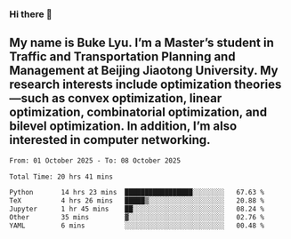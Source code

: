### Hi there 👋
## My name is Buke Lyu. I’m a Master’s student in Traffic and Transportation Planning and Management at Beijing Jiaotong University. My research interests include optimization theories—such as convex optimization, linear optimization, combinatorial optimization, and bilevel optimization. In addition, I’m also interested in computer networking.
<!--START_SECTION:waka-->

```txt
From: 01 October 2025 - To: 08 October 2025

Total Time: 20 hrs 41 mins

Python       14 hrs 23 mins  █████████████████░░░░░░░░   67.63 %
TeX          4 hrs 26 mins   █████▒░░░░░░░░░░░░░░░░░░░   20.88 %
Jupyter      1 hr 45 mins    ██░░░░░░░░░░░░░░░░░░░░░░░   08.24 %
Other        35 mins         ▓░░░░░░░░░░░░░░░░░░░░░░░░   02.76 %
YAML         6 mins          ░░░░░░░░░░░░░░░░░░░░░░░░░   00.48 %
```

<!--END_SECTION:waka-->
<!--
**Bookervsky/Bookervsky** is a ✨ _special_ ✨ repository because its `README.md` (this file) appears on your GitHub profile.

Here are some ideas to get you started:

- 🔭 I’m currently working on ...
- 🌱 I’m currently learning ...
- 👯 I’m looking to collaborate on ...
- 🤔 I’m looking for help with ...
- 💬 Ask me about ...
- 📫 How to reach me: ...
- 😄 Pronouns: ...
- ⚡ Fun fact: ...
-->
